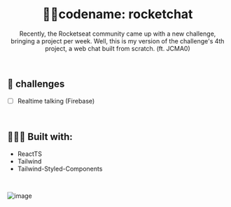 <h1 align="center"> 🐱‍👤codename: rocketchat</h1>

<p align="center">Recently, the Rocketseat community came up with a new challenge, bringing a project per week.
Well, this is my version of the challenge's 4th project, a web chat built from scratch. (ft. JCMA0)</p>

<br />

## 🏹 challenges 
- [ ] Realtime talking (Firebase)


<br />

## 👨🏻‍💻 Built with:
- ReactTS
- Tailwind 
- Tailwind-Styled-Components

<br />

![image](https://user-images.githubusercontent.com/74681686/212741469-3bacf410-fc5d-4a09-ae4b-76c07981b75b.png)
